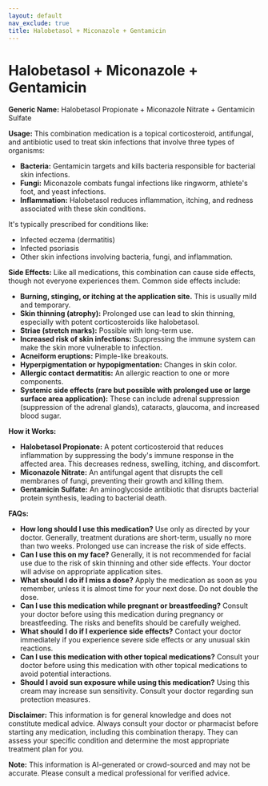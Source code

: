 ```yaml
---
layout: default
nav_exclude: true
title: Halobetasol + Miconazole + Gentamicin
---
```


# Halobetasol + Miconazole + Gentamicin

**Generic Name:** Halobetasol Propionate + Miconazole Nitrate + Gentamicin Sulfate

**Usage:** This combination medication is a topical corticosteroid, antifungal, and antibiotic used to treat skin infections that involve three types of organisms:

* **Bacteria:** Gentamicin targets and kills bacteria responsible for bacterial skin infections.
* **Fungi:** Miconazole combats fungal infections like ringworm, athlete's foot, and yeast infections.
* **Inflammation:** Halobetasol reduces inflammation, itching, and redness associated with these skin conditions.

It's typically prescribed for conditions like:

*  Infected eczema (dermatitis)
*  Infected psoriasis
*  Other skin infections involving bacteria, fungi, and inflammation.


**Side Effects:**  Like all medications, this combination can cause side effects, though not everyone experiences them.  Common side effects include:

* **Burning, stinging, or itching at the application site.** This is usually mild and temporary.
* **Skin thinning (atrophy):**  Prolonged use can lead to skin thinning, especially with potent corticosteroids like halobetasol.
* **Striae (stretch marks):**  Possible with long-term use.
* **Increased risk of skin infections:** Suppressing the immune system can make the skin more vulnerable to infection.
* **Acneiform eruptions:**  Pimple-like breakouts.
* **Hyperpigmentation or hypopigmentation:** Changes in skin color.
* **Allergic contact dermatitis:** An allergic reaction to one or more components.
* **Systemic side effects (rare but possible with prolonged use or large surface area application):** These can include adrenal suppression (suppression of the adrenal glands), cataracts, glaucoma, and increased blood sugar.


**How it Works:**

* **Halobetasol Propionate:** A potent corticosteroid that reduces inflammation by suppressing the body's immune response in the affected area. This decreases redness, swelling, itching, and discomfort.
* **Miconazole Nitrate:** An antifungal agent that disrupts the cell membranes of fungi, preventing their growth and killing them.
* **Gentamicin Sulfate:** An aminoglycoside antibiotic that disrupts bacterial protein synthesis, leading to bacterial death.


**FAQs:**

* **How long should I use this medication?**  Use only as directed by your doctor.  Generally, treatment durations are short-term, usually no more than two weeks. Prolonged use can increase the risk of side effects.
* **Can I use this on my face?**  Generally, it is not recommended for facial use due to the risk of skin thinning and other side effects. Your doctor will advise on appropriate application sites.
* **What should I do if I miss a dose?** Apply the medication as soon as you remember, unless it is almost time for your next dose. Do not double the dose.
* **Can I use this medication while pregnant or breastfeeding?** Consult your doctor before using this medication during pregnancy or breastfeeding. The risks and benefits should be carefully weighed.
* **What should I do if I experience side effects?**  Contact your doctor immediately if you experience severe side effects or any unusual skin reactions.
* **Can I use this medication with other topical medications?**  Consult your doctor before using this medication with other topical medications to avoid potential interactions.
* **Should I avoid sun exposure while using this medication?**  Using this cream may increase sun sensitivity. Consult your doctor regarding sun protection measures.

**Disclaimer:** This information is for general knowledge and does not constitute medical advice. Always consult your doctor or pharmacist before starting any medication, including this combination therapy. They can assess your specific condition and determine the most appropriate treatment plan for you.


**Note:** This information is AI-generated or crowd-sourced and may not be accurate. Please consult a medical professional for verified advice.